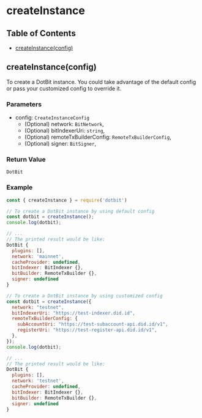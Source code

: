 # createInstance
## Table of Contents
- [createInstance(config)](#createinstanceconfig)

## createInstance(config)
To create a DotBit instance. You could take advantage of the default config or pass your customized config to override it.
### Parameters
- config: `CreateInstanceConfig`
  - (Optional) network: `BitNetwork`,
  - (Optional) bitIndexerUri: `string`,
  - (Optional) remoteTxBuilderConfig: `RemoteTxBuilderConfig`,
  - (Optional) signer: `BitSigner`,
### Return Value
`DotBit`
### Example
```javascript
const { createInstance } = require('dotbit')

// To create a DotBit instance by using default config
const dotbit = createInstance();
console.log(dotbit);

// ...
// The printed result would be like:
DotBit {
  plugins: [],
  network: 'mainnet',
  cacheProvider: undefined,
  bitIndexer: BitIndexer {},
  bitBuilder: RemoteTxBuilder {},
  signer: undefined
}

// To create a DotBit instance by using customized config
const dotbit = createInstance({
  network: "testnet",
  bitIndexerUri: "https://test-indexer.did.id",
  remoteTxBuilderConfig: {
    subAccountUri: "https://test-subaccount-api.did.id/v1",
    registerUri: "https://test-register-api.did.id/v1",
  },
});
console.log(dotbit);

// ...
// The printed result would be like:
DotBit {
  plugins: [],
  network: 'testnet',
  cacheProvider: undefined,
  bitIndexer: BitIndexer {},
  bitBuilder: RemoteTxBuilder {},
  signer: undefined
}
```